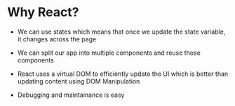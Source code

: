 # Why React?
- We can use states which means that once we update the state variable, it changes across the page

- We can split our app into multiple components and reuse those components

- React uses a virtual DOM to efficiently update the UI which is better than updating content using DOM Manipulation
- Debugging and maintainance is easy